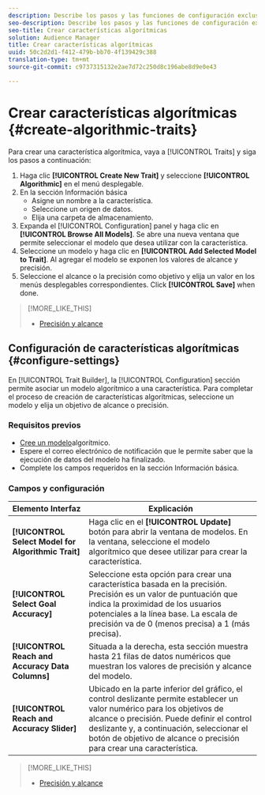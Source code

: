 ```yaml
---
description: Describe los pasos y las funciones de configuración exclusivos del proceso de creación de características algorítmicas.
seo-description: Describe los pasos y las funciones de configuración exclusivos del proceso de creación de características algorítmicas.
seo-title: Crear características algorítmicas
solution: Audience Manager
title: Crear características algorítmicas
uuid: 50c2d2d1-f412-479b-bb70-4f139429c388
translation-type: tm+mt
source-git-commit: c9737315132e2ae7d72c250d8c196abe8d9e0e43

---
```



# Crear características algorítmicas {#create-algorithmic-traits}

<!-- t_algo_trait_build.xml -->

Para crear una característica algorítmica, vaya a [!UICONTROL Traits] y siga los pasos a continuación:

1. Haga clic **[!UICONTROL Create New Trait]** y seleccione **[!UICONTROL Algorithmic]** en el menú desplegable.
1. En la sección Información [](../../features/traits/create-onboarded-rule-based-traits.md) básica
   * Asigne un nombre a la característica.
   * Seleccione un origen de datos.
   * Elija una carpeta de almacenamiento.
1. Expanda el [!UICONTROL Configuration] panel y haga clic en **[!UICONTROL Browse All Models]**.
Se abre una nueva ventana que permite seleccionar el modelo que desea utilizar con la característica.
1. Seleccione un modelo y haga clic en **[!UICONTROL Add Selected Model to Trait]**.
Al agregar el modelo se exponen los valores de alcance y precisión.
1. Seleccione el alcance o la precisión como objetivo y elija un valor en los menús desplegables correspondientes. Click **[!UICONTROL Save]** when done.

>[!MORE_LIKE_THIS]
>
>* [Precisión y alcance](../../features/traits/trait-accuracy-reach.md)


## Configuración de características algorítmicas {#configure-settings}

En [!UICONTROL Trait Builder], la [!UICONTROL Configuration] sección permite asociar un modelo algorítmico a una característica. Para completar el proceso de creación de características algorítmicas, seleccione un modelo y elija un objetivo de alcance o precisión.

### Requisitos previos

<!-- r_algo_trait_config_section.xml -->

* [Cree un modelo](../../features/algorithmic-models/create-model.md#build-model)algorítmico.
* Espere el correo electrónico de notificación que le permite saber que la ejecución de datos del modelo ha finalizado.
* Complete los campos requeridos en la sección Información [](../../features/traits/create-onboarded-rule-based-traits.md) básica.

### Campos y configuración

| Elemento Interfaz | Explicación |
|---|---|
| **[!UICONTROL Select Model for Algorithmic Trait]** | Haga clic en el **[!UICONTROL Update]** botón para abrir la ventana de modelos. En la ventana, seleccione el modelo algorítmico que desee utilizar para crear la característica. |
| **[!UICONTROL Select Goal Accuracy]** | Seleccione esta opción para crear una característica basada en la precisión. Precisión es un valor de puntuación que indica la proximidad de los usuarios potenciales a la línea base. La escala de precisión va de 0 (menos precisa) a 1 (más precisa). |
| **[!UICONTROL Reach and Accuracy Data Columns]** | Situada a la derecha, esta sección muestra hasta 21 filas de datos numéricos que muestran los valores de precisión y alcance del modelo. |
| **[!UICONTROL Reach and Accuracy Slider]** | Ubicado en la parte inferior del gráfico, el control deslizante permite establecer un valor numérico para los objetivos de alcance o precisión. Puede definir el control deslizante y, a continuación, seleccionar el botón de objetivo de alcance o precisión para crear una característica. |

>[!MORE_LIKE_THIS]
>
>* [Precisión y alcance](../../features/traits/trait-accuracy-reach.md)